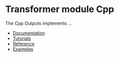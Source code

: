 # Transformer module Cpp

The Cpp Outputs implements ...


 - [Documentation](Documentation/README.md)
 - [Tutorials](Documentation/Tutorials.md)
 - [Reference](Documentation/Reference.md)
 - [Examples](Examples)